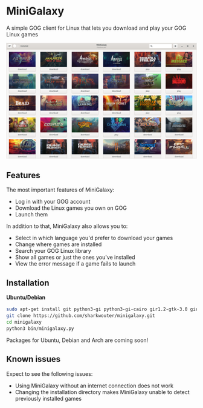 # MiniGalaxy

A simple GOG client for Linux that lets you download and play your GOG Linux games

![screenshot](screenshot.png?raw=true)

## Features

The most important features of MiniGalaxy:

- Log in with your GOG account
- Download the Linux games you own on GOG
- Launch them

In addition to that, MiniGalaxy also allows you to:

- Select in which language you'd prefer to download your games
- Change where games are installed
- Search your GOG Linux library
- Show all games or just the ones you've installed
- View the error message if a game fails to launch

## Installation

**Ubuntu/Debian**

```sh
sudo apt-get install git python3-gi python3-gi-cairo gir1.2-gtk-3.0 gir1.2-webkit2-4.0 python3-requests
git clone https://github.com/sharkwouter/minigalaxy.git
cd minigalaxy
python3 bin/minigalaxy.py
```

Packages for Ubuntu, Debian and Arch are coming soon!

## Known issues

Expect to see the following issues:

* Using MiniGalaxy without an internet connection does not work
* Changing the installation directory makes MiniGalaxy unable to detect previously installed games
